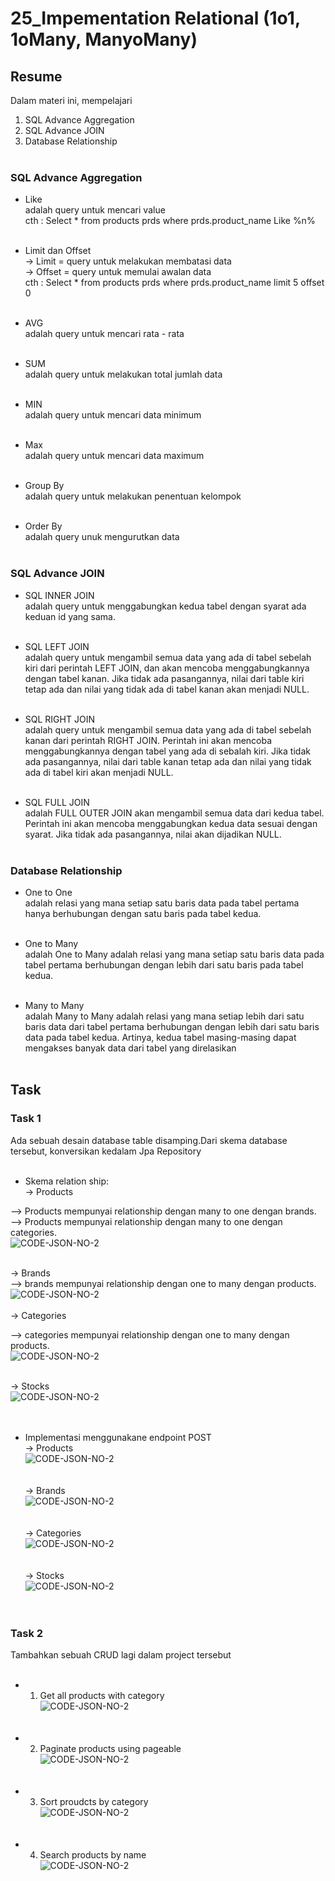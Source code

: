 # 25_Impementation Relational (1o1, 1oMany, ManyoMany)

## Resume

Dalam materi ini, mempelajari <br />

1. SQL Advance Aggregation <br />
2. SQL Advance JOIN <br />
3. Database Relationship<br /><br />

### SQL Advance Aggregation

- Like <br />
  adalah query untuk mencari value <br />
  cth : Select \* from products prds where prds.product_name Like %n%<br /><br />

- Limit dan Offset<br />
  -> Limit = query untuk melakukan membatasi data<br />
  -> Offset = query untuk memulai awalan data<br />
  cth : Select \* from products prds where prds.product_name limit 5 offset 0<br /><br />

- AVG <br />
  adalah query untuk mencari rata - rata<br /><br />

- SUM <br />
  adalah query untuk melakukan total jumlah data<br /><br />

- MIN <br />
  adalah query untuk mencari data minimum <br /><br />

- Max <br />
  adalah query untuk mencari data maximum <br /><br />

- Group By <br />
  adalah query untuk melakukan penentuan kelompok <br /><br />

- Order By <br />
  adalah query unuk mengurutkan data<br /><br />

### SQL Advance JOIN

- SQL INNER JOIN<br />
  adalah query untuk menggabungkan kedua tabel dengan syarat ada keduan id yang sama.<br /><br />

- SQL LEFT JOIN<br />
  adalah query untuk mengambil semua data yang ada di tabel sebelah kiri dari perintah LEFT JOIN, dan akan mencoba menggabungkannya dengan tabel kanan. Jika tidak ada pasangannya, nilai dari table kiri tetap ada dan nilai yang tidak ada di tabel kanan akan menjadi NULL.<br /><br />

- SQL RIGHT JOIN<br />
  adalah query untuk mengambil semua data yang ada di tabel sebelah kanan dari perintah RIGHT JOIN. Perintah ini akan mencoba menggabungkannya dengan tabel yang ada di sebalah kiri. Jika tidak ada pasangannya, nilai dari table kanan tetap ada dan nilai yang tidak ada di tabel kiri akan menjadi NULL.<br /><br />

- SQL FULL JOIN<br />
  adalah FULL OUTER JOIN akan mengambil semua data dari kedua tabel. Perintah ini akan mencoba menggabungkan kedua data sesuai dengan syarat. Jika tidak ada pasangannya, nilai akan dijadikan NULL.<br /><br />

### Database Relationship

- One to One <br />
  adalah relasi yang mana setiap satu baris data pada tabel pertama hanya berhubungan dengan satu baris pada tabel kedua.<br /><br />

- One to Many<br />
  adalah One to Many adalah relasi yang mana setiap satu baris data pada tabel pertama berhubungan dengan lebih dari satu baris pada tabel kedua. <br /><br />

- Many to Many<br />
  adalah Many to Many adalah relasi yang mana setiap lebih dari satu baris data dari tabel pertama berhubungan dengan lebih dari satu baris data pada tabel kedua. Artinya, kedua tabel masing-masing dapat mengakses banyak data dari tabel yang direlasikan<br /><br />

## Task

### Task 1

Ada sebuah desain database table disamping.Dari skema database tersebut,
konversikan kedalam Jpa Repository<br /><br />

- Skema relation ship:<br/>
  -> Products<br/>

--> Products mempunyai relationship dengan many to one dengan brands.<br/>
--> Products mempunyai relationship dengan many to one dengan categories.<br/>
![CODE-JSON-NO-2](<https://github.com/hafidzencis/java_muhammad-hafidz-febriansyah/blob/master/25_Impementation%20Relational%20(1o1%2C%201oMany%2C%20ManyoMany)/screenshot/relation/prod.JPG>)<br /><br/>

-> Brands<br/>
--> brands mempunyai relationship dengan one to many dengan products.<br/>
![CODE-JSON-NO-2](<https://github.com/hafidzencis/java_muhammad-hafidz-febriansyah/blob/master/25_Impementation%20Relational%20(1o1%2C%201oMany%2C%20ManyoMany)/screenshot/relation/brands.JPG>)<br /><br/>
-> Categories<br/>

--> categories mempunyai relationship dengan one to many dengan products.<br/>
![CODE-JSON-NO-2](<https://github.com/hafidzencis/java_muhammad-hafidz-febriansyah/blob/master/25_Impementation%20Relational%20(1o1%2C%201oMany%2C%20ManyoMany)/screenshot/relation/categories.JPG>)<br /><br/>

-> Stocks<br/>
![CODE-JSON-NO-2](<https://github.com/hafidzencis/java_muhammad-hafidz-febriansyah/blob/master/25_Impementation%20Relational%20(1o1%2C%201oMany%2C%20ManyoMany)/screenshot/relation/stocks.JPG>)<br /><br/><br />

- Implementasi menggunakane endpoint POST<br />
  -> Products<br/>
  ![CODE-JSON-NO-2](<https://github.com/hafidzencis/java_muhammad-hafidz-febriansyah/blob/master/25_Impementation%20Relational%20(1o1%2C%201oMany%2C%20ManyoMany)/screenshot/ssendpoint/postproducts.JPG>)<br /><br/><br />
  -> Brands<br/>
  ![CODE-JSON-NO-2](<https://github.com/hafidzencis/java_muhammad-hafidz-febriansyah/blob/master/25_Impementation%20Relational%20(1o1%2C%201oMany%2C%20ManyoMany)/screenshot/ssendpoint/postbrands.JPG>)<br /><br/><br />
  -> Categories<br/>
  ![CODE-JSON-NO-2](<https://github.com/hafidzencis/java_muhammad-hafidz-febriansyah/blob/master/25_Impementation%20Relational%20(1o1%2C%201oMany%2C%20ManyoMany)/screenshot/ssendpoint/postcategories.JPG>)<br /><br/><br />
  -> Stocks<br/>
  ![CODE-JSON-NO-2](<https://github.com/hafidzencis/java_muhammad-hafidz-febriansyah/blob/master/25_Impementation%20Relational%20(1o1%2C%201oMany%2C%20ManyoMany)/screenshot/ssendpoint/poststocks.JPG>)<br /><br/><br />

### Task 2

Tambahkan sebuah CRUD lagi dalam project tersebut <br /><br />

- 1. Get all products with category <br />
     ![CODE-JSON-NO-2](<https://github.com/hafidzencis/java_muhammad-hafidz-febriansyah/blob/master/25_Impementation%20Relational%20(1o1%2C%201oMany%2C%20ManyoMany)/screenshot/sstask2/1.JPG>)<br /><br/><br />
- 2. Paginate products using pageable <br />
     ![CODE-JSON-NO-2]()<br /><br/><br />
- 3. Sort proudcts by category <br />
     ![CODE-JSON-NO-2]()<br /><br/><br />
- 4. Search products by name <br />
     ![CODE-JSON-NO-2]()<br /><br/><br />
